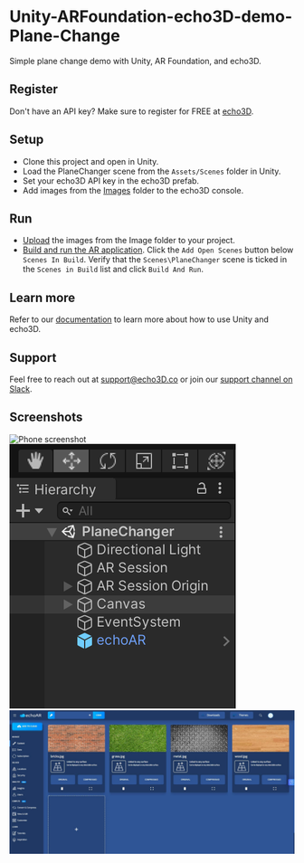 # Unity-ARFoundation-echo3D-demo-Plane-Change
Simple plane change demo with Unity, AR Foundation, and echo3D.

## Register
Don't have an API key? Make sure to register for FREE at [echo3D](https://console.echo3D.co/#/auth/register).

## Setup
* Clone this project and open in Unity.
* Load the PlaneChanger scene from the `Assets/Scenes` folder in Unity.
* Set your echo3D API key in the echo3D prefab.
* Add images from the [Images](/Images) folder to the echo3D console.


## Run
* [Upload](https://docs.echo3D.co/quickstart/add-a-3d-model) the images from the Image folder to your project.
* [Build and run the AR application](https://docs.echo3D.co/unity/adding-ar-capabilities#4-build-and-run-the-ar-application). Click the `Add Open Scenes` button below `Scenes In Build`. Verify that the `Scenes\PlaneChanger` scene is ticked in the `Scenes in Build` list and click `Build And Run`.


## Learn more
Refer to our [documentation](https://docs.echo3D.co/unity/) to learn more about how to use Unity and echo3D.

## Support
Feel free to reach out at [support@echo3D.co](mailto:support@echo3D.co) or join our [support channel on Slack](https://go.echo3D.co/join).

## Screenshots
![Phone screenshot](/Media/Plane-Change.gif)
![Unity screenshot](/Media/VSCode.png)
![Console screenshot](/Media/Console.JPG)
